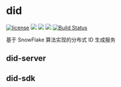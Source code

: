 # did

[![license](https://badgen.net/badge/license/MIT/blue)](./LICENSE)
[![](https://badgen.net/github/commits/ehlxr/did)](https://github.com/ehlxr/did/commits/)
[![](https://badgen.net/github/last-commit/ehlxr/did)]((https://github.com/ehlxr/did/commits/))
[![](https://badgen.net/github/releases/ehlxr/did)](https://github.com/ehlxr/did/releases)
[![Build Status](https://ci.ehlxr.me/api/badges/ehlxr/did/status.svg)](https://ci.ehlxr.me/ehlxr/did)

基于 SnowFlake 算法实现的分布式 ID 生成服务

## did-server

## did-sdk
